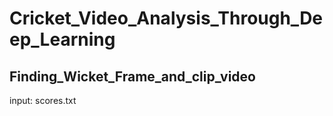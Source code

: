 # Cricket_Video_Analysis_Through_Deep_Learning
## Finding_Wicket_Frame_and_clip_video
input: scores.txt
